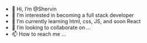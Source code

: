 - 👋 Hi, I’m @Shervin
- 👀 I’m interested in becoming a full stack developer 
- 🌱 I’m currently learning html, css, JS, and soon React
- 💞️ I’m looking to collaborate on ...
- 📫 How to reach me ...

<!---
Sayouriii/Sayouriii is a ✨ special ✨ repository because its `README.md` (this file) appears on your GitHub profile.
You can click the Preview link to take a look at your changes.
--->
